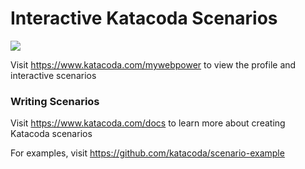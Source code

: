 # Interactive Katacoda Scenarios

[![](http://shields.katacoda.com/katacoda/mywebpower/count.svg)](https://www.katacoda.com/mywebpower "Get your profile on Katacoda.com")

Visit https://www.katacoda.com/mywebpower to view the profile and interactive scenarios

### Writing Scenarios
Visit https://www.katacoda.com/docs to learn more about creating Katacoda scenarios

For examples, visit https://github.com/katacoda/scenario-example
